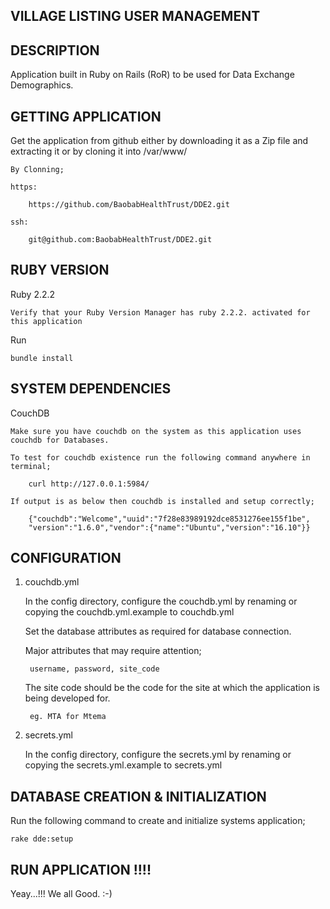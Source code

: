 VILLAGE LISTING USER MANAGEMENT
------------------------------

DESCRIPTION
-----------

Application built in Ruby on Rails (RoR) 
to be used for Data Exchange Demographics.

GETTING APPLICATION
-------------------

Get the application from github either by downloading it as a Zip file and extracting it 
or by cloning it into /var/www/

	By Clonning;

	https:
	
		https://github.com/BaobabHealthTrust/DDE2.git

	ssh:
	
		git@github.com:BaobabHealthTrust/DDE2.git

RUBY VERSION
------------

Ruby 2.2.2

	Verify that your Ruby Version Manager has ruby 2.2.2. activated for this application

Run

	bundle install

SYSTEM DEPENDENCIES
-------------------
	
CouchDB

	Make sure you have couchdb on the system as this application uses couchdb for Databases.

    To test for couchdb existence run the following command anywhere in terminal;
    
        curl http://127.0.0.1:5984/
        
    If output is as below then couchdb is installed and setup correctly;
        
        {"couchdb":"Welcome","uuid":"7f28e83989192dce8531276ee155f1be",
        "version":"1.6.0","vendor":{"name":"Ubuntu","version":"16.10"}}
        
CONFIGURATION
-------------

1. couchdb.yml
	
	In the config directory, configure the couchdb.yml by renaming or copying the couchdb.yml.example to couchdb.yml

	Set the database attributes as required for database connection.
	
	Major attributes that may require attention;
	
	    username, password, site_code
	    
	The site code should be the code for the site at which the application is being developed for.

		eg. MTA for Mtema	    

2. secrets.yml
		
	In the config directory, configure the secrets.yml by renaming or copying the secrets.yml.example to secrets.yml

DATABASE CREATION & INITIALIZATION
----------------------------------

Run the following command to create and initialize systems application;

    rake dde:setup
    
RUN APPLICATION !!!!
-------------------
Yeay...!!! We all Good. :-)